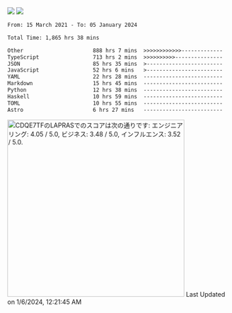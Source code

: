 <div>
  <img src="https://github-readme-stats.vercel.app/api?username=naporin0624&count_private=true&show_icons=true" />
  <img src="https://github-readme-stats.vercel.app/api/top-langs/?username=naporin0624&layout=compact&hide=css" />
  <!--START_SECTION:waka-->

```txt
From: 15 March 2021 - To: 05 January 2024

Total Time: 1,865 hrs 38 mins

Other                      888 hrs 7 mins  >>>>>>>>>>>>-------------   47.60 %
TypeScript                 713 hrs 2 mins  >>>>>>>>>>---------------   38.22 %
JSON                       85 hrs 35 mins  >------------------------   04.59 %
JavaScript                 52 hrs 6 mins   >------------------------   02.79 %
YAML                       22 hrs 28 mins  -------------------------   01.20 %
Markdown                   15 hrs 45 mins  -------------------------   00.84 %
Python                     12 hrs 38 mins  -------------------------   00.68 %
Haskell                    10 hrs 59 mins  -------------------------   00.59 %
TOML                       10 hrs 55 mins  -------------------------   00.59 %
Astro                      6 hrs 27 mins   -------------------------   00.35 %
```

<!--END_SECTION:waka-->
  
  <!--START_SECTION:lapras-card-->
<p ><a href="https://lapras.com/public/CDQE7TF" target="_blank" rel="noopener noreferrer"><img alt="CDQE7TFのLAPRASでのスコアは次の通りです: エンジニアリング: 4.05 / 5.0, ビジネス: 3.48 / 5.0, インフルエンス: 3.52 / 5.0." src="https://lapras-card-generator.vercel.app/api/svg?e=4.05&b=3.48&i=3.52&b1=%23232323&b2=%236d6d6d&i1=%23212121&i2=%23818181&l=ja" width="400" ></a>  
Last Updated on 1/6/2024, 12:21:45 AM</p>
<!--END_SECTION:lapras-card-->
</div>
